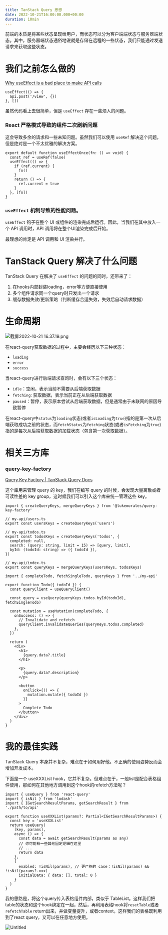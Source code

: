 ```yaml
---
title: TanStack Query 思想
date: 2022-10-21T16:00:00.000+00:00
duration: 10min
---
```


前端的本质是将某些状态呈现给用户，而状态可以分为客户端端状态与服务器端状态。其中，服务器端状态通俗地说就是存储在远程的一些状态，我们只能通过发送请求来获取这些状态。

# 我们之前怎么做的

[Why useEffect is a bad place to make API calls](https://articles.wesionary.team/why-useeffect-is-a-bad-place-to-make-api-calls-98a606735c1c)

```tsx
useEffect(() => {
  api.post('/view', {})
}, [])
```

虽然代码看上去很简单，但是 `useEffect` 存在一些烦人的问题。

### React 严格模式导致的组件二次刷新问题

这会导致多余的请求和一些未知问题。虽然我们可以使用 `useRef` 解决这个问题，但是绝对是一个不太优雅的解决方案。

```tsx
export default function useEffectOnce(fn: () => void) {
  const ref = useRef(false)
  useEffect(() => {
    if (ref.current) {
      fn()
    }
    return () => {
      ref.current = true
    }
  }, [fn])
}
```

### `useEffect` 机制导致的性能问题。

`useEffect` 钩子在整个 UI 或组件的渲染完成后运行。因此，当我们在其中放入一个 API 调用时，API 调用将在整个UI渲染完成后开始。

最理想的肯定是 API 调用和 UI 渲染并行。

# **TanStack Query** 解决了什么问题

TanStack Query 在解决了 `useEffect` 的问题的同时，还带来了：

1. 在hooks内部封装loading，error等方便直接使用
2. 多个组件请求同一个query时只发出一个请求
3. 缓存数据失效/更新策略（判断缓存合适失效，失效后自动请求数据）

# 生命周期

![截屏2022-10-21 16.37.19.png](/images/tanstack-query-workflow.png)

在react-query获取数据的过程中，主要会经历以下三种状态：

- `loading`
- `error`
- `success`

当react-query进行后端请求查询时，会有以下三个状态：

- `idle`：空闲，表示当前不需要从后端获取数据
- `fetching`: 获取数据，表示当前正在从后端获取数据
- `paused`：暂停，表示原本尝试从后端获取数据，但是通常由于未联网的原因导致暂停

在react-query中`status`为`loading`状态(或者`isLoading`为`true`)指的是第一次从后端获取成功之前的状态，而`fetchStatus`为`fetching`状态(或者`isFetching`为`true`)指的是每次从后端获取数据的加载状态（包含第一次获取数据）。

# 相关三方库

### query-key-factory

[Query Key Factory | TanStack Query Docs](https://tanstack.com/query/v4/docs/community/lukemorales-query-key-factory)

这个库用来管理 query 的 key，我们在编写 query 的时候，会发现大量离散或者可读性差的 key group，这时候我们可以引入这个库来统一管理这些 key。

```tsx
import { createQueryKeys, mergeQueryKeys } from '@lukemorales/query-key-factory'

// my-api/users.ts
export const usersKeys = createQueryKeys('users')

// my-api/todos.ts
export const todosKeys = createQueryKeys('todos', {
  completed: null,
  search: (query: string, limit = 15) => [query, limit],
  byId: (todoId: string) => ({ todoId }),
})

// my-api/index.ts
export const queryKeys = mergeQueryKeys(usersKeys, todosKeys)
```

```tsx
import { completeTodo, fetchSingleTodo, queryKeys } from '../my-api'

export function Todo({ todoId }) {
  const queryClient = useQueryClient()

  const query = useQuery(queryKeys.todos.byId(todoId), fetchSingleTodo)

  const mutation = useMutation(completeTodo, {
    onSuccess: () => {
      // Invalidate and refetch
      queryClient.invalidateQueries(queryKeys.todos.completed)
    },
  })

  return (
    <div>
      <h1>
        {query.data?.title}
      </h1>

      <p>
        {query.data?.description}
      </p>

      <button
        onClick={() => {
          mutation.mutate({ todoId })
        }}
      >
        Complete Todo
      </button>
    </div>
  )
}
```

# 我的最佳实践

TanStack Query 本身并不复杂，难点在于如何用好他。不正确的使用姿势反而会增加开发成本。

下面是一个 useXXXList hook，它并不复杂。但难点在于，一般list是配合表格组件使用，那如何在其他地方调用到这个hook的refetch方法呢？

```tsx
import { useQuery } from 'react-query'
import { isNil } from 'lodash'
import { IGetSearchResultParams, getSearchResult } from './path/to/api'

export function useXXXList(params?: Partial<IGetSearchResultParams>) {
  const key = 'useXXXList'
  return useQuery(
    [key, params],
    async () => {
      const data = await getSearchResult(params as any)
      // 你可能有一些其他固定逻辑在这里
      // ...
      return data
    },
    {
      enabled: !isNil(params), // 更严格的 case：!isNil(params) && !isNil(params?.xxx)
      initialData: { data: [], total: 0 }
    }
  )
}
```

我的思路是，将这个query传入表格组件内部，类似于 TableList。这样我们把table的状态和这个hook绑定在一起，然后，再利用表格hook将`resetTable`或者`refetchTable` return出来，并做变量提升，或者context，这样我们的表格既利用到了react query，又可以在任意地方使用。

![Untitled](/images/tanstack-query-page.png)
